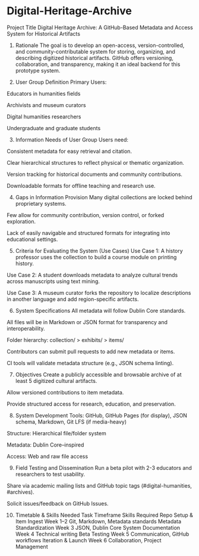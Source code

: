 # Digital-Heritage-Archive

Project Title
Digital Heritage Archive: A GitHub-Based Metadata and Access System for Historical Artifacts

1. Rationale
The goal is to develop an open-access, version-controlled, and community-contributable system for storing, organizing, and describing digitized historical artifacts. GitHub offers versioning, collaboration, and transparency, making it an ideal backend for this prototype system.

2. User Group Definition
Primary Users:

Educators in humanities fields

Archivists and museum curators

Digital humanities researchers

Undergraduate and graduate students

3. Information Needs of User Group
Users need:

Consistent metadata for easy retrieval and citation.

Clear hierarchical structures to reflect physical or thematic organization.

Version tracking for historical documents and community contributions.

Downloadable formats for offline teaching and research use.

4. Gaps in Information Provision
Many digital collections are locked behind proprietary systems.

Few allow for community contribution, version control, or forked exploration.

Lack of easily navigable and structured formats for integrating into educational settings.

5. Criteria for Evaluating the System (Use Cases)
Use Case 1: A history professor uses the collection to build a course module on printing history.

Use Case 2: A student downloads metadata to analyze cultural trends across manuscripts using text mining.

Use Case 3: A museum curator forks the repository to localize descriptions in another language and add region-specific artifacts.

6. System Specifications
All metadata will follow Dublin Core standards.

All files will be in Markdown or JSON format for transparency and interoperability.

Folder hierarchy: collection/ > exhibits/ > items/

Contributors can submit pull requests to add new metadata or items.

CI tools will validate metadata structure (e.g., JSON schema linting).

7. Objectives
Create a publicly accessible and browsable archive of at least 5 digitized cultural artifacts.

Allow versioned contributions to item metadata.

Provide structured access for research, education, and preservation.

8. System Development
Tools: GitHub, GitHub Pages (for display), JSON schema, Markdown, Git LFS (if media-heavy)

Structure: Hierarchical file/folder system

Metadata: Dublin Core–inspired

Access: Web and raw file access

9. Field Testing and Dissemination
Run a beta pilot with 2-3 educators and researchers to test usability.

Share via academic mailing lists and GitHub topic tags (#digital-humanities, #archives).

Solicit issues/feedback on GitHub Issues.

10. Timetable & Skills Needed
Task	Timeframe	Skills Required
Repo Setup & Item Ingest	Week 1–2	Git, Markdown, Metadata standards
Metadata Standardization	Week 3	JSON, Dublin Core
System Documentation	Week 4	Technical writing
Beta Testing	Week 5	Communication, GitHub workflows
Iteration & Launch	Week 6	Collaboration, Project Management
